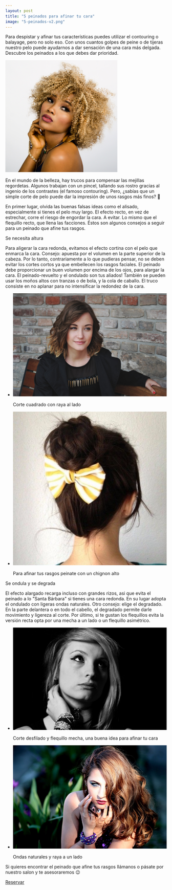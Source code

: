 ```yaml
---
layout: post
title: "5 peinados para afinar tu cara"
image: "5-peinados-v2.png"
---
```


<article class="container mod-row">
 <div class="container-item-text-left">
  <p>
  Para despistar y afinar tus características puedes utilizar el contouring o balayage, pero no solo eso. Con unos cuantos golpes de peine o de tijeras nuestro pelo puede ayudarnos a dar sensación de una cara más delgada.<br>
  Descubre los peinados a los que debes dar prioridad.
  </p>
  </div>
  <div>
     <img src="img/pelo-rizado.jpg" width="350" height="auto" alt="pelo-rizado peluquería Escándalo">
  </div>
  <p>
  En el mundo de la belleza, hay trucos para compensar las mejillas regordetas. Algunos trabajan con un pincel, tallando sus rostro gracias al ingenio de los contrastes (el famoso contouring). Pero, ¿sabías que un simple corte de pelo puede dar la impresión de unos rasgos más finos? 💇
  </p>
  <p>
  En primer lugar, olvida las buenas falsas ideas como el alisado, especialmente si tienes el pelo muy largo. El efecto recto, en vez de estrechar, corre el riesgo de engordar la cara. A evitar. Lo mismo que el flequillo recto, que llena las facciones. Éstos son algunos consejos a seguir para un peinado que afine tus rasgos.
  </p>
  <p>
  Se necesita altura
  </p>
  <p>   
  Para aligerar la cara redonda, evitamos el efecto cortina con el pelo que enmarca la cara. Consejo: apuesta por el volumen en la parte superior de la cabeza. Por lo tanto, contrariamente a lo que pudieras pensar, no se deben evitar los cortes cortos ya que embellecen los rasgos faciales. El peinado debe proporcionar un buen volumen por encima de los ojos, para alargar la cara. El peinado-revuelto y el ondulado son tus aliados!
  También se pueden usar los moños altos con tranzas o de bola, y  la cola de caballo. El truco consiste en no aplanar para no intensificar la redondez de la cara.
  </p>
  <ul class="container text-center">
    <li><img src="img/ondulado.jpg" width="500" height="auto" alt="corte ondulado peluquería Escándalo"></li>
        <p>Corte cuadrado con raya al lado</p>
    <li><img src="img/chignon-alto.png" width="500" height="auto" alt="chignon alto peluquería Escándalo"></li>
        <p>Para afinar tus rasgos peinate con un chignon alto</p>
  </ul>
  <p>
  Se ondula y se degrada
  </p>
  <p>
  El efecto alargado recarga incluso con grandes rizos, asi que evita el peinado a lo "Santa Bárbara" si tienes una cara redonda. En su lugar adopta el ondulado con ligeras ondas naturales. Otro consejo: elige el degradado. En la parte delantera o en todo el cabello, el degradado permite darle movimiento y ligereza al corte.
  Por último, si te gustan los flequillos evita la versión recta opta por una mecha a un lado o un flequillo asimétrico.
  </p>
  <ul class="container text-center">
    <li><img src="img/corte-flequillo-lado.jpg" width="500" height="auto" alt="corte flequillo lado peluquería Escándalo"></li>
        <p>Corte desfilado y flequillo mecha, una buena idea para afinar tu cara</p>
    <li><img src="img/flequillo-lado.jpg" width="500" height="auto" alt="peinado largo flequillo lado peluquería Escándalo"></li>  
         <p>Ondas naturales y raya a un lado</p>
  </ul>
  <p>
  Si quieres encontrar el peinado que afine tus rasgos llámanos o pásate por nuestro salon y te asesoraremos 😉
  </p>
  <a class="button" href="{{ site.url }}/formulario">Reservar</a>
